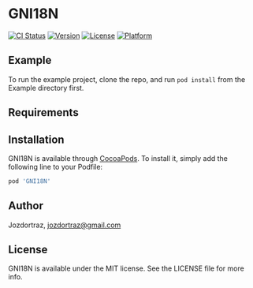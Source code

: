 # GNI18N

[![CI Status](https://img.shields.io/travis/Jozdortraz/GNI18N.svg?style=flat)](https://travis-ci.org/Jozdortraz/GNI18N)
[![Version](https://img.shields.io/cocoapods/v/GNI18N.svg?style=flat)](https://cocoapods.org/pods/GNI18N)
[![License](https://img.shields.io/cocoapods/l/GNI18N.svg?style=flat)](https://cocoapods.org/pods/GNI18N)
[![Platform](https://img.shields.io/cocoapods/p/GNI18N.svg?style=flat)](https://cocoapods.org/pods/GNI18N)

## Example

To run the example project, clone the repo, and run `pod install` from the Example directory first.

## Requirements

## Installation

GNI18N is available through [CocoaPods](https://cocoapods.org). To install
it, simply add the following line to your Podfile:

```ruby
pod 'GNI18N'
```

## Author

Jozdortraz, jozdortraz@gmail.com

## License

GNI18N is available under the MIT license. See the LICENSE file for more info.
